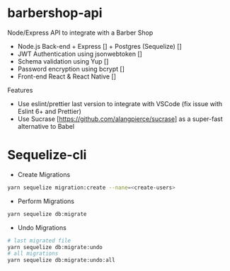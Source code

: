 # barbershop-api
Node/Express API to integrate with a Barber Shop

* Node.js Back-end + Express [] + Postgres (Sequelize) []
* JWT Authentication using jsonwebtoken []
* Schema validation using Yup []
* Password encryption using bcrypt []
* Front-end React & React Native []

Features
* Use eslint/prettier last version to integrate with VSCode (fix issue with Eslint 6+ and Prettier)
* Use Sucrase [https://github.com/alangpierce/sucrase] as a super-fast alternative to Babel


Sequelize-cli
=============
* Create Migrations
```bash
yarn sequelize migration:create --nane=<create-users>
```
* Perform Migrations
```bash
yarn sequelize db:migrate
```
* Undo Migrations
```bash
# last migrated file
yarn sequelize db:migrate:undo
# all migrations
yarn sequelize db:migrate:undo:all
```
